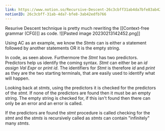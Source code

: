 ```yaml
---
link: https://www.notion.so/Recursive-Descent-26c3cbff31ab4da7bfe83ab42edfb766
notionID: 26c3cbff-31ab-4da7-bfe8-3ab42edfb766
---
```

Resurive Descent technique is pretty much rewriting the [[Context-free grammar (CFG)]] as code.
![[Pasted image 20230213142452.png]]

Using AC as an example, we know the *Stmts* can is either a statement followed by another statements OR it is the empty string.

In code, as seen above. Furthermore the *Stmt* has two predictors. Predictors help us identify the coming syntax. *Stmt* can either be an *id assign Val Expr* or *print id*. The identifiers for *Stmt* is therefore *id* and *print* as they are the two starting terminals, that are easily used to identify what will happen.

Looking back at *stmts*, using the predictors it is checked for the predictors of the *stmt*. If none of the predictors are found then it must be an empty string. The empty string is checked for, if this isn't found then there can only be an error and an error is called.

If the predictors are found the *stmt* procedure is called checking for the *stmt* and the *stmts* is recursively called as *stmts* can contain "infinitely" many *stmts*.

